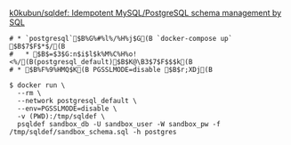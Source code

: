 [k0kubun/sqldef: Idempotent MySQL/PostgreSQL schema management by SQL](https://github.com/k0kubun/sqldef)

```shell
# * `postgresql`$B%G%#%l%/%H%j$G(B `docker-compose up` $B$7$F$*$/(B
#   * $B$=$3$G:n$i$l$k%M%C%H%o!<%/(B(postgresql_default)$B$K@\B3$7$F$$$k(B
# * $B%F%9%HMQ$K(B PGSSLMODE=disable $B$r;XDj(B

$ docker run \
  --rm \
  --network postgresql_default \
  --env=PGSSLMODE=disable \
  -v (PWD):/tmp/sqldef \
  psqldef sandbox_db -U sandbox_user -W sandbox_pw -f /tmp/sqldef/sandbox_schema.sql -h postgres
```
